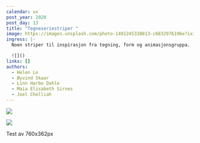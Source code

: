 ```yaml
---
calendar: ux
post_year: 2020
post_day: 13
title: "Tegneseriestriper "
image: https://images.unsplash.com/photo-1491245338813-c6832976196e?ixid=MXwxMjA3fDB8MHxwaG90by1wYWdlfHx8fGVufDB8fHw%3D&ixlib=rb-1.2.1&auto=format&fit=crop&w=2250&q=80
ingress: |-
  Noen striper til inspirasjon fra tegning, form og animasjonsgruppa. 

  ![]()
links: []
authors:
  - Helen Le
  - Øyvind Skaar
  - Linn Harbo Dahle
  - Maia Elisabeth Sirnes
  - Joel Chelliah
---
```

![](/assets/gammelhånd.png)

![](/assets/stickie.png)

Test av 760x362px
